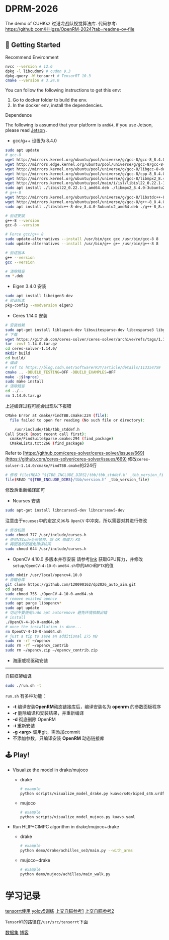 # DPRM-2026
The demo of CUHKsz 过港龙战队视觉算法库.
代码参考: https://github.com/HHgzs/OpenRM-2024?tab=readme-ov-file

## 📖 Getting Started
Recommend Environment
```bash
nvcc --version # 12.6
dpkg -l libcudnn9 # cudnn 9.3
dpkg-query -W tensorrt # TensorRT 10.3
cmake --version # 3.24.0
```

You can follow the following instructions to get this env:

1. Go to docker folder to build the env.
2. In the docker env, install the dependencies.

Dependence

The following is assumed that your platform is `amd64`, if you use Jetson, please read [Jetson](./doc/Jetson配置.md) .
- gcc/g++ 设置为 8.4.0
```bash
sudo apt update
# gcc-8
wget http://mirrors.kernel.org/ubuntu/pool/universe/g/gcc-8/gcc-8_8.4.0-3ubuntu2_amd64.deb
wget http://mirrors.edge.kernel.org/ubuntu/pool/universe/g/gcc-8/gcc-8-base_8.4.0-3ubuntu2_amd64.deb
wget http://mirrors.kernel.org/ubuntu/pool/universe/g/gcc-8/libgcc-8-dev_8.4.0-3ubuntu2_amd64.deb
wget http://mirrors.kernel.org/ubuntu/pool/universe/g/gcc-8/cpp-8_8.4.0-3ubuntu2_amd64.deb
wget http://mirrors.kernel.org/ubuntu/pool/universe/g/gcc-8/libmpx2_8.4.0-3ubuntu2_amd64.deb
wget http://mirrors.kernel.org/ubuntu/pool/main/i/isl/libisl22_0.22.1-1_amd64.deb
sudo apt install ./libisl22_0.22.1-1_amd64.deb ./libmpx2_8.4.0-3ubuntu2_amd64.deb ./cpp-8_8.4.0-3ubuntu2_amd64.deb ./libgcc-8-dev_8.4.0-3ubuntu2_amd64.deb ./gcc-8-base_8.4.0-3ubuntu2_amd64.deb ./gcc-8_8.4.0-3ubuntu2_amd64.deb -y --no-install-recommends
# g++-8
wget http://mirrors.kernel.org/ubuntu/pool/universe/g/gcc-8/libstdc++-8-dev_8.4.0-3ubuntu2_amd64.deb
wget http://mirrors.kernel.org/ubuntu/pool/universe/g/gcc-8/g++-8_8.4.0-3ubuntu2_amd64.deb
sudo apt install ./libstdc++-8-dev_8.4.0-3ubuntu2_amd64.deb ./g++-8_8.4.0-3ubuntu2_amd64.deb -y --no-install-recommends

# 验证安装
g++-8 --version
gcc-8 --version

# Force gcc/g++ 8
sudo update-alternatives --install /usr/bin/gcc gcc /usr/bin/gcc-8 8
sudo update-alternatives --install /usr/bin/g++ g++ /usr/bin/g++-8 8

# 验证版本
g++ --version
gcc --version

# 清除残留
rm *.deb
```
- Eigen 3.4.0 安装
```bash
sudo apt install libeigen3-dev
# 验证版本
pkg-config --modversion eigen3
```
- Ceres 1.14.0 安装
```bash
# 安装依赖
sudo apt-get install liblapack-dev libsuitesparse-dev libcxsparse3 libgflags-dev libgoogle-glog-dev libgtest-dev
# 下载
wget https://github.com/ceres-solver/ceres-solver/archive/refs/tags/1.14.0.tar.gz
tar -zxvf 1.14.0.tar.gz
cd ceres-solver-1.14.0/
mkdir build
cd build/
# 编译
# ref to https://blog.csdn.net/SoftwarerRJY/article/details/113354759
cmake .. -DBUILD_TESTING=OFF -DBUILD_EXAMPLES=OFF
make -j$(nproc)
sudo make install
# 清除残留
cd ../..
rm 1.14.0.tar.gz
```
上述编译过程可能会出现以下报错
```bash
CMake Error at cmake/FindTBB.cmake:224 (file):
  file failed to open for reading (No such file or directory):

    /usr/include/tbb/tbb_stddef.h
Call Stack (most recent call first):
  cmake/FindSuiteSparse.cmake:294 (find_package)
  CMakeLists.txt:266 (find_package)
```
Refer to [https://github.com/ceres-solver/ceres-solver/issues/669](https://github.com/ceres-solver/ceres-solver/issues/669)
修改`ceres-solver-1.14.0/cmake/FindTBB.cmake`的224行
```bash
# 修改 file(READ "${TBB_INCLUDE_DIRS}/tbb/tbb_stddef.h" _tbb_version_file) 为
file(READ "${TBB_INCLUDE_DIRS}/tbb/version.h" _tbb_version_file)
```
修改后重新编译即可
- Ncurses 安装
```bash
sudo apt-get install libncurses5-dev libncursesw5-dev
```
注意由于`ncueses`中的宏定义`OK`与 `OpenCV` 中冲突，所以需要对其进行修改
```bash
# 修改权限
sudo chmod 777 /usr/include/curses.h
# 使用VSCode全局替换，将 OK 修改为 KO
# 再回退权限避免错误访问
sudo chmod 644 /usr/include/curses.h
```
- OpenCV 4.10.0 多版本并存安装
请参考[link](https://developer.nvidia.com/cuda-gpus#compute)
获取GPU算力，并修改`setup/OpenCV-4-10-0-amd64.sh`中的`ARCH`和`PTX`的值
```bash
sudo mkdir /usr/local/opencv4.10.0
# 自瞄仓库
git clone https://github.com/120090162/dp2026_auto_aim.git
cd setup
sudo chmod 755 ./OpenCV-4-10-0-amd64.sh
# remove existed opencv
sudo apt purge libopencv*
sudo apt update
# 切记不要使用sudo apt autoremove 避免环境依赖出错
# install
./OpenCV-4-10-0-amd64.sh
# once the installation is done...
rm OpenCV-4-10-0-amd64.sh
# just a tip to save an additional 275 MB
sudo rm -rf ~/opencv
sudo rm -rf ~/opencv_contrib
sudo rm ~/opencv.zip ~/opencv_contrib.zip
```
- 海康威视驱动安装

---
自瞄框架编译
```bash
sudo ./run.sh -t
```
`run.sh` 有多种功能：

- **-t** 编译安装**OpenRM**动态链接库后，编译安装名为 **openrm** 的参数面板程序
- **-r** 删除编译和安装结果，并重新编译
- **-d** 彻底删除 OpenRM
- **-i** 重新安装
- **-g \<arg>** 调用git，需添加commit
- 不添加参数，只编译安装 **OpenRM** 动态链接库

## 🕹️ Play!
* Visualize the model in drake/mujoco

  * drake

      ```bash
      # example
      python scripts/visualize_model_drake.py kuavo/s46/biped_s46.urdf biped_s46
      ```

  * mujoco

      ```bash
      # example
      python scripts/visualize_model_mujoco.py kuavo.yaml
      ```
      
* Run HLIP+CIMPC algorithm in drake/mujoco+drake

  * drake

      ```bash
      # example
      python demo/drake/achilles_se3/main.py --with_arms
      ```

  * mujoco+drake

      ```bash
      # example
      python demo/mujoco/achilles/main_walk.py 

# 学习记录
[tensorrt使用](https://github.com/wdhao/tensorrtCV.git)
[yolov5训练](https://github.com/Spphire/YOLOarmor-2022final)
[上交自瞄参考1](https://github.com/Harry-hhj/CVRM2021-sjtu)
[上交自瞄参考2](https://github.com/julyfun/rm.cv.fans)

`TensorRT`的路径在`/usr/src/tensorrt`下面

[数据集](https://github.com/zRzRzRzRzRzRzR/YOLO-of-RoboMaster-Keypoints-Detection-2023)
[博客](https://sjtu-robomaster-team.github.io/)
